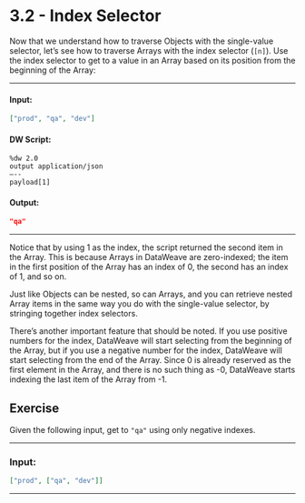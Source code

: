 # 3.2 - Index Selector

Now that we understand how to traverse Objects with the single-value selector, let’s see how to traverse Arrays with the index selector (`[n]`). Use the index selector to get to a value in an Array based on its position from the beginning of the Array:

---
#### Input:
```json
["prod", "qa", "dev"]
```
#### DW Script:
```dw
%dw 2.0
output application/json
—--
payload[1]
```
#### Output:
```json
"qa"
```
---

Notice that by using 1 as the index, the script returned the second item in the Array. This is because Arrays in DataWeave are zero-indexed; the item in the first position of the Array has an index of 0, the second has an index of 1, and so on.

Just like Objects can be nested, so can Arrays, and you can retrieve nested Array items in the same way you do with the single-value selector, by stringing together index selectors.

There’s another important feature that should be noted. If you use positive numbers for the index, DataWeave will start selecting from the beginning of the Array, but if you use a negative number for the index, DataWeave will start selecting from the end of the Array. Since 0 is already reserved as the first element in the Array, and there is no such thing as -0, DataWeave starts indexing the last item of the Array from -1.

## Exercise

Given the following input, get to `"qa"` using only negative indexes.

---
### Input:
```json
["prod", ["qa", "dev"]]
```
---
